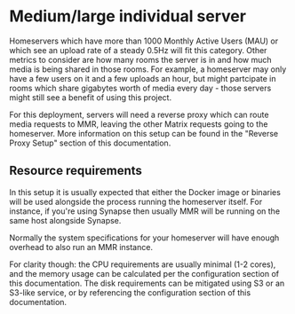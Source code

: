 # Medium/large individual server

Homeservers which have more than 1000 Monthly Active Users (MAU) or which see an upload rate of
a steady 0.5Hz will fit this category. Other metrics to consider are how many rooms the server
is in and how much media is being shared in those rooms. For example, a homeserver may only have
a few users on it and a few uploads an hour, but might partcipate in rooms which share gigabytes
worth of media every day - those servers might still see a benefit of using this project.

For this deployment, servers will need a reverse proxy which can route media requests to MMR,
leaving the other Matrix requests going to the homeserver. More information on this
setup can be found in the "Reverse Proxy Setup" section of this documentation.

## Resource requirements

In this setup it is usually expected that either the Docker image or binaries will be used
alongside the process running the homeserver itself. For instance, if you're using Synapse
then usually MMR will be running on the same host alongside Synapse.

Normally the system specifications for your homeserver will have enough overhead to also run
an MMR instance.

For clarity though: the CPU requirements are usually minimal (1-2 cores), and the memory usage
can be calculated per the configuration section of this documentation. The disk requirements
can be mitigated using S3 or an S3-like service, or by referencing the configuration section of
this documentation.
